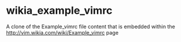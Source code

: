 # wikia_example_vimrc
A clone of the Example_vimrc file content that is embedded within the http://vim.wikia.com/wiki/Example_vimrc page
